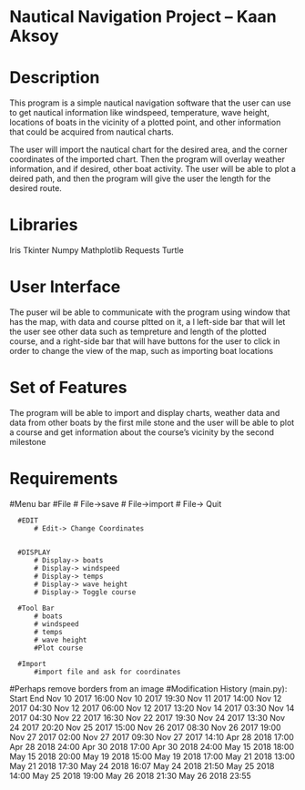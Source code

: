 # Nautical Navigation Project – Kaan Aksoy

# Description
  This program is a simple nautical navigation software that the user can use to get nautical information like windspeed, temperature, wave height, locations of boats in the vicinity of a plotted point, and other information that could be acquired from nautical charts.

  The user will import the nautical chart for the desired area, and the corner coordinates of the imported chart. Then the program will overlay weather information, and if desired, other boat activity. The user will be able to plot a deired path, and then the program will give the user the length for the desired route.

# Libraries
  Iris
  Tkinter
  Numpy
  Mathplotlib
  Requests
  Turtle

# User Interface
  The puser wil be able to communicate with the program using window that has the map, with data and course pltted on it, a l   left-side bar that will let the user see other data such as tempreture and length of the plotted course, and a right-side bar that will have buttons for the user to click in order to change the view of the map, such as importing boat locations

# Set of Features
  The program will be able to import and display charts, weather data and data from other boats by the first mile stone and the user will be able to plot a course and get information about the course’s vicinity by the second milestone


  #         Requirements
  #Menu bar
      #File
          # File->save
          # File->import
          # File-> Quit

      #EDIT
          # Edit-> Change Coordinates


      #DISPLAY
          # Display-> boats
          # Display-> windspeed
          # Display-> temps
          # Display-> wave height
          # Display-> Toggle course

      #Tool Bar
          # boats
          # windspeed
          # temps
          # wave height
          #Plot course

      #Import
          #import file and ask for coordinates

  #Perhaps remove borders from an image
#Modification History
  (main.py):
  Start                   End
  Nov 10 2017 16:00       Nov 10 2017 19:30
  Nov 11 2017 14:00       Nov 12 2017 04:30
  Nov 12 2017 06:00       Nov 12 2017 13:20
  Nov 14 2017 03:30       Nov 14 2017 04:30
  Nov 22 2017 16:30       Nov 22 2017 19:30
  Nov 24 2017 13:30       Nov 24 2017 20:20
  Nov 25 2017 15:00       Nov 26 2017 08:30
  Nov 26 2017 19:00       Nov 27 2017 02:00
  Nov 27 2017 09:30       Nov 27 2017 14:10
  Apr 28 2018 17:00       Apr 28 2018 24:00
  Apr 30 2018 17:00       Apr 30 2018 24:00
  May 15 2018 18:00       May 15 2018 20:00
  May 19 2018 15:00       May 19 2018 17:00
  May 21 2018 13:00       May 21 2018 17:30
  May 24 2018 16:07       May 24 2018 21:50
  May 25 2018 14:00       May 25 2018 19:00
  May 26 2018 21:30       May 26 2018 23:55
